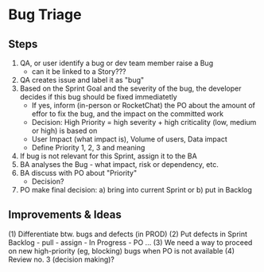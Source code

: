 # Bug Triage 

## Steps
1. QA, or user identify a bug or dev team member raise a Bug
   - can it be linked to a Story???
2. QA creates issue and label it as "bug"
3. Based on the Sprint Goal and the severity of the bug, the developer decides if this bug should be fixed immediatetly 
   - If yes, inform (in-person or RocketChat) the PO about the amount of effor to fix the bug, and the impact on the committed work
   * Decision: High Priority = high severity + high criticality (low, medium or high) is based on
   * User Impact (what impact is), Volume of users, Data impact  
   * Define Priority 1, 2, 3 and meaning 
4. If bug is not relevant for this Sprint, assign it to the BA
5. BA analyses the Bug - what impact, risk or dependency, etc. 
6. BA discuss with PO about "Priority" 
   * Decision? 
7. PO make final decision: a) bring into current Sprint or b) put in Backlog 



## Improvements & Ideas
(1) Differentiate btw. bugs and defects (in PROD) 
(2) Put defects in Sprint Backlog - pull - assign - In Progress - PO ...
(3) We need a way to proceed on new high-priority (eg, blocking) bugs when PO is not available
(4) Review no. 3 (decision making)?
